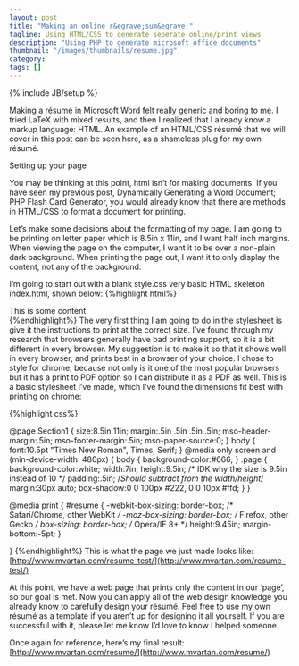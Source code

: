 ```yaml
---
layout: post
title: "Making an online r&egrave;sum&egrave;"
tagline: Using HTML/CSS to generate seperate online/print views
description: "Using PHP to generate microsoft office documents"
thumbnail: "/images/thumbnails/resume.jpg"
category: 
tags: []
---
```

{% include JB/setup %}

Making a résumé in Microsoft Word felt really generic and boring to me. I tried LaTeX with mixed results, and then I realized that I already know a markup language: HTML. An example of an HTML/CSS résumé that we will cover in this post can be seen here, as a shameless plug for my own résumé.

Setting up your page

You may be thinking at this point, html isn’t for making documents. If you have seen my previous post, Dynamically Generating a Word Document; PHP Flash Card Generator, you would already know that there are methods in HTML/CSS to format a document for printing.

Let’s make some decisions about the formatting of my page. I am going to be printing on letter paper which is 8.5in x 11in, and I want half inch margins. When viewing the page on the computer, I want it to be over a non-plain dark background. When printing the page out, I want it to only display the content, not any of the background.

I’m going to start out with a blank style.css very basic HTML skeleton index.html, shown below:
{%highlight html%}
<!DOCTYPE html>
<html>
<head>
    <meta charset="UTF-8">
    <title>Resume</title>
    <link href="style.css" rel="stylesheet" type="text/css">
</head>
<body>
    <div class="page">
        <div class="resume"> 
            This is some content
        </div>
    </div>
</body>
</html>
{%endhighlight%}
The very first thing I am going to do in the stylesheet is give it the instructions to print at the correct size. I’ve found through my research that browsers generally have bad printing support, so it is a bit different in every browser. My suggestion is to make it so that it shows well in every browser, and prints best in a browser of your choice. I chose to style for chrome, because not only is it one of the most popular browsers but it has a print to PDF option so I can distribute it as a PDF as well. This is a basic stylesheet I’ve made, which I’ve found the dimensions fit best with printing on chrome:

{%highlight css%}

@page Section1 {
	size:8.5in 11in; 
	margin:.5in .5in .5in .5in; 
	mso-header-margin:.5in; 
	mso-footer-margin:.5in; 
	mso-paper-source:0;
}
body {
	font:10.5pt "Times New Roman", Times, Serif;
}
@media only screen and (min-device-width: 480px) {
  body {
    background-color:#666;
  }
  .page {
		  background-color:white;
		  width:7in;
		  height:9.5in; /* IDK why the size is 9.5in instead of 10 */
		  padding:.5in; /*Should subtract from the width/height*/
		  margin:30px auto;
		  box-shadow:0 0 100px #222, 0 0 10px #ffd;
	 }
}

@media print {
	#resume {
		-webkit-box-sizing: border-box; /* Safari/Chrome, other WebKit */
		-moz-box-sizing: border-box;    /* Firefox, other Gecko */
		box-sizing: border-box;         /* Opera/IE 8+ */
		height:9.45in;
		margin-bottom:-5pt;
	}

}
{%endhighlight%}
This is what the page we just made looks like:
[http://www.mvartan.com/resume-test/](http://www.mvartan.com/resume-test/)

At this point, we have a web page that prints only the content in our ‘page’, so our goal is met. Now you can apply all of the web design knowledge you already know to carefully design your résumé. Feel free to use my own résumé as a template if you aren’t up for designing it all yourself. If you are successful with it, please let me know I’d love to know I helped someone.

Once again for reference, here’s my final result:
[http://www.mvartan.com/resume/](http://www.mvartan.com/resume/)